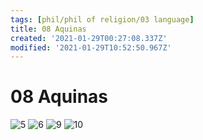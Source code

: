 ```yaml
---
tags: [phil/phil of religion/03 language]
title: 08 Aquinas
created: '2021-01-29T00:27:08.337Z'
modified: '2021-01-29T10:52:50.967Z'
---
```


# 08 Aquinas
![5](../maps/aq13a5.svg)
![6](../maps/aq13a6.svg)
![9](../maps/aq13a9.svg)
![10](../maps/aq13a10.svg)
